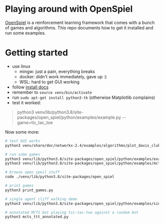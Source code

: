 # Playing around with OpenSpiel

[OpenSpiel](https://github.com/deepmind/open_spiel) is a reinforcement learning
framework that comes with a bunch of games and algorithms. This repo documents
how to get it installed and run some examples.

# Getting started
- use linux
    - mingw: just a pain, everything breaks
    - docker: didn't work immediately, gave up :)
    - WSL: hard to get GUI working
- follow [install docs](https://github.com/deepmind/open_spiel/blob/master/docs/install.md)
- remember to `source venv/bin/activate`
- run `sudo apt-get install python3-tk` (otherwise Matplotlib complains)
- test it worked:

> python3 venv/lib/python3.8/site-packages/open_spiel/python/examples/example.py --game=tic_tac_toe

Now some more:

```sh
# test GUI works
python3 venv/share/doc/networkx-2.4/examples/algorithms/plot_davis_club.py

# run some games
python3 venv/lib/python3.8/site-packages/open_spiel/python/examples/example.py --game=breakthrough
python3 venv/lib/python3.8/site-packages/open_spiel/python/examples/mcts.py --game=tic_tac_toe

# browse open speil stuff
code ./venv/lib/python3.8/site-packages/open_spiel

# print games
python3 print_games.py

# single agent cliff walking demo
python3 venv/lib/python3.8/site-packages/open_spiel/python/examples/single_agent_cliff_walking.py

# annotated MCTS bot playing tic-tac-toe against a random bot
python3 mcts_ttt_annotated.py
```
